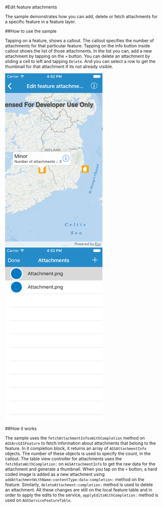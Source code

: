 #Edit feature attachments

The sample demonstrates how you can add, delete or fetch attachments for a specific feature in a feature layer.

##How to use the sample

Tapping on a feature, shows a callout. The callout specifies the number of attachments for that particular feature. Tapping on the info button inside callout shows the list of those attachments. In the list you can, add a new attachment by tapping on the `+` button. You can delete an attachment by sliding a cell to left and tapping `Delete`. And you can select a row to get the thumbnail for that attachment if its not already visible.

![](image1.png)
![](image2.png)

##How it works

The sample uses the `fetchAttachmentInfosWithCompletion` method on `AGSArcGISFeature` to fetch information about attachments that belong to the feature. In it completion block, it returns an array of `AGSAttachmentInfo` objects. The number of these objects is used to specify the count, in the callout. The table view controller for attachments uses the `fetchDataWithCompletion:` on `AGSAttachmentInfo` to get the raw data for the attachment and generate a thumbnail. When you tap on the `+` button, a hard coded image is added as a new attachment using `addAttachmentWithName:contentType:data:completion:` method on the feature. Similarly, `deleteAttachment:completion:` method is used to delete an attachment. All these changes are still on the local feature table and in order to apply the edits to the service, `applyEditsWithCompletion:` method is used on `AGSServiceFeatureTable`.



